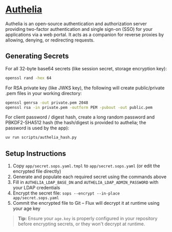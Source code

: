 # [Authelia](https://github.com/authelia/authelia)

Authelia is an open-source authentication and authorization server providing two-factor authentication and single sign-on (SSO) for your applications via a web portal. It acts as a companion for reverse proxies by allowing, denying, or redirecting requests.

## Generating Secrets

For all 32-byte base64 secrets (like session secret, storage encryption key):

```bash
openssl rand -hex 64
```

For RSA private key (like JWKS key), the following will create public/private .pem files in your working directory:

```bash
openssl genrsa -out private.pem 2048
openssl rsa -in private.pem -outform PEM -pubout -out public.pem
```

For client password / digest hash, create a long random password and PBKDF2-SHA512 hash
(the hash/digest is provided to authelia; the password is used by the app):

```bash
uv run scripts/authelia_hash.py
```

## Setup Instructions

1. Copy `app/secret.sops.yaml.tmpl` to `app/secret.sops.yaml` (or edit the encrypted file directly)
2. Generate and populate each required secret using the commands above
3. Fill in `AUTHELIA_LDAP_BASE_DN` and `AUTHELIA_LDAP_ADMIN_PASSWORD` with your LDAP credentials
4. Encrypt the secret file: `sops --encrypt --in-place app/secret.sops.yaml`
5. Commit the encrypted file to Git – Flux will decrypt it at runtime using your age key

> **Tip:** Ensure your `age.key` is properly configured in your repository before encrypting secrets, or they won't decrypt at runtime.
